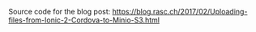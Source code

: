 Source code for the blog post: https://blog.rasc.ch/2017/02/Uploading-files-from-Ionic-2-Cordova-to-Minio-S3.html